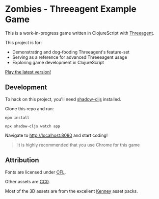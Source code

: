 # Zombies - Threeagent Example Game

This is a work-in-progress game written in ClojureScript with [Threeagent](https://github.com/DougHamil/threeagent).

This project is for:
* Demonstrating and dog-fooding Threeagent's feature-set
* Serving as a reference for advanced Threeeagent usage
* Exploring game development in ClojureScript

[Play the latest version!](https://doughamil.github.io/zombie-threeagent-example/)

## Development

To hack on this project, you'll need [shadow-cljs](https://github.com/thheller/shadow-cljs) installed.

Clone this repo and run:

```shell
npm install

npx shadow-cljs watch app
```

Navigate to [http://localhost:8080](http://localhost:8080) and start coding!

> It is highly recommended that you use Chrome for this game

## Attribution

Fonts are licensed under [OFL](https://scripts.sil.org/OFL).

Other assets are [CC0](https://creativecommons.org/share-your-work/public-domain/cc0/).

Most of the 3D assets are from the excellent [Kenney](https://kenney.nl/) asset packs.
